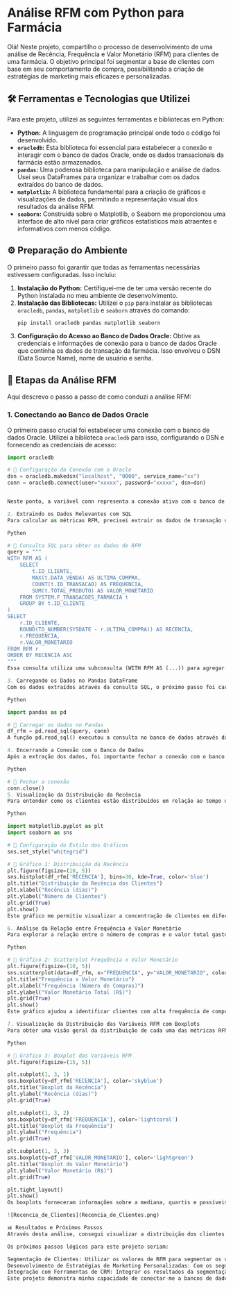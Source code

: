 # Análise RFM com Python para Farmácia

Olá! Neste projeto, compartilho o processo de desenvolvimento de uma análise de Recência, Frequência e Valor Monetário (RFM) para clientes de uma farmácia. O objetivo principal foi segmentar a base de clientes com base em seu comportamento de compra, possibilitando a criação de estratégias de marketing mais eficazes e personalizadas.

## 🛠️ Ferramentas e Tecnologias que Utilizei

Para este projeto, utilizei as seguintes ferramentas e bibliotecas em Python:

* **Python:** A linguagem de programação principal onde todo o código foi desenvolvido.
* **`oracledb`:** Esta biblioteca foi essencial para estabelecer a conexão e interagir com o banco de dados Oracle, onde os dados transacionais da farmácia estão armazenados.
* **`pandas`:** Uma poderosa biblioteca para manipulação e análise de dados. Usei seus DataFrames para organizar e trabalhar com os dados extraídos do banco de dados.
* **`matplotlib`:** A biblioteca fundamental para a criação de gráficos e visualizações de dados, permitindo a representação visual dos resultados da análise RFM.
* **`seaborn`:** Construída sobre o Matplotlib, o Seaborn me proporcionou uma interface de alto nível para criar gráficos estatísticos mais atraentes e informativos com menos código.

## ⚙️ Preparação do Ambiente

O primeiro passo foi garantir que todas as ferramentas necessárias estivessem configuradas. Isso incluiu:

1.  **Instalação do Python:** Certifiquei-me de ter uma versão recente do Python instalada no meu ambiente de desenvolvimento.
2.  **Instalação das Bibliotecas:** Utilizei o `pip` para instalar as bibliotecas `oracledb`, `pandas`, `matplotlib` e `seaborn` através do comando:
    ```bash
    pip install oracledb pandas matplotlib seaborn
    ```
3.  **Configuração do Acesso ao Banco de Dados Oracle:** Obtive as credenciais e informações de conexão para o banco de dados Oracle que continha os dados de transação da farmácia. Isso envolveu o DSN (Data Source Name), nome de usuário e senha.

## 🚀 Etapas da Análise RFM

Aqui descrevo o passo a passo de como conduzi a análise RFM:

### 1. Conectando ao Banco de Dados Oracle

O primeiro passo crucial foi estabelecer uma conexão com o banco de dados Oracle. Utilizei a biblioteca `oracledb` para isso, configurando o DSN e fornecendo as credenciais de acesso:

```python
import oracledb

# 🔹 Configuração da Conexão com o Oracle
dsn = oracledb.makedsn("localhost", "0000", service_name="xx")
conn = oracledb.connect(user="xxxxx", password="xxxxx", dsn=dsn)


Neste ponto, a variável conn representa a conexão ativa com o banco de dados, permitindo que eu execute consultas SQL.

2. Extraindo os Dados Relevantes com SQL
Para calcular as métricas RFM, precisei extrair os dados de transação dos clientes. Elaborei uma consulta SQL que calculava a última data de compra (Recência), a contagem total de transações (Frequência) e o valor total gasto (Valor Monetário) para cada cliente:

Python

# 🔹 Consulta SQL para obter os dados de RFM
query = """
WITH RFM AS (
    SELECT
        t.ID_CLIENTE,
        MAX(t.DATA_VENDA) AS ULTIMA_COMPRA,
        COUNT(t.ID_TRANSACAO) AS FREQUENCIA,
        SUM(t.TOTAL_PRODUTO) AS VALOR_MONETARIO
    FROM SYSTEM.F_TRANSACOES_FARMACIA t
    GROUP BY t.ID_CLIENTE
)
SELECT
    r.ID_CLIENTE,
    ROUND(TO_NUMBER(SYSDATE - r.ULTIMA_COMPRA)) AS RECENCIA,
    r.FREQUENCIA,
    r.VALOR_MONETARIO
FROM RFM r
ORDER BY RECENCIA ASC
"""
Essa consulta utiliza uma subconsulta (WITH RFM AS (...)) para agregar os dados por ID_CLIENTE e, em seguida, calcula a diferença em dias entre a data atual (SYSDATE) e a última compra para obter a Recência.

3. Carregando os Dados no Pandas DataFrame
Com os dados extraídos através da consulta SQL, o próximo passo foi carregá-los em um DataFrame do Pandas. Isso facilitou a manipulação e análise dos dados em Python:

Python

import pandas as pd

# 🔹 Carregar os dados no Pandas
df_rfm = pd.read_sql(query, conn)
A função pd.read_sql() executou a consulta no banco de dados através da conexão conn e armazenou o resultado no DataFrame df_rfm.

4. Encerrando a Conexão com o Banco de Dados
Após a extração dos dados, foi importante fechar a conexão com o banco de dados Oracle para liberar os recursos:

Python

# 🔹 Fechar a conexão
conn.close()
5. Visualização da Distribuição da Recência
Para entender como os clientes estão distribuídos em relação ao tempo desde a última compra, criei um histograma utilizando a biblioteca seaborn:

Python

import matplotlib.pyplot as plt
import seaborn as sns

# 🔹 Configuração do Estilo dos Gráficos
sns.set_style("whitegrid")

# 🔹 Gráfico 1: Distribuição da Recência
plt.figure(figsize=(10, 5))
sns.histplot(df_rfm['RECENCIA'], bins=30, kde=True, color='blue')
plt.title("Distribuição da Recência dos Clientes")
plt.xlabel("Recência (dias)")
plt.ylabel("Número de Clientes")
plt.grid(True)
plt.show()
Este gráfico me permitiu visualizar a concentração de clientes em diferentes faixas de recência, identificando a proporção de clientes ativos e inativos.

6. Análise da Relação entre Frequência e Valor Monetário
Para explorar a relação entre o número de compras e o valor total gasto pelos clientes, utilizei um gráfico de dispersão:

Python

# 🔹 Gráfico 2: Scatterplot Frequência x Valor Monetário
plt.figure(figsize=(10, 5))
sns.scatterplot(data=df_rfm, x="FREQUENCIA", y="VALOR_MONETARIO", color='green', alpha=0.6)
plt.title("Frequência x Valor Monetário")
plt.xlabel("Frequência (Número de Compras)")
plt.ylabel("Valor Monetário Total (R$)")
plt.grid(True)
plt.show()
Este gráfico ajudou a identificar clientes com alta frequência de compra e alto valor gasto, que são geralmente os clientes mais valiosos para o negócio.

7. Visualização da Distribuição das Variáveis RFM com Boxplots
Para obter uma visão geral da distribuição de cada uma das métricas RFM (Recência, Frequência e Valor Monetário), utilizei boxplots:

Python

# 🔹 Gráfico 3: Boxplot das Variáveis RFM
plt.figure(figsize=(15, 5))

plt.subplot(1, 3, 1)
sns.boxplot(y=df_rfm['RECENCIA'], color='skyblue')
plt.title("Boxplot da Recência")
plt.ylabel("Recência (dias)")
plt.grid(True)

plt.subplot(1, 3, 2)
sns.boxplot(y=df_rfm['FREQUENCIA'], color='lightcoral')
plt.title("Boxplot da Frequência")
plt.ylabel("Frequência")
plt.grid(True)

plt.subplot(1, 3, 3)
sns.boxplot(y=df_rfm['VALOR_MONETARIO'], color='lightgreen')
plt.title("Boxplot do Valor Monetário")
plt.ylabel("Valor Monetário (R$)")
plt.grid(True)

plt.tight_layout()
plt.show()
Os boxplots forneceram informações sobre a mediana, quartis e possíveis outliers para cada métrica, ajudando a entender a dispersão dos dados.

![Recencia_de_Clientes](Recencia_de_Clientes.png)

📊 Resultados e Próximos Passos
Através desta análise, consegui visualizar a distribuição dos clientes em relação à recência de compra, a relação entre a frequência e o valor monetário de suas compras, e a distribuição geral de cada uma das métricas RFM.

Os próximos passos lógicos para este projeto seriam:

Segmentação de Clientes: Utilizar os valores de RFM para segmentar os clientes em grupos distintos (por exemplo, clientes "ouro", "prata", "bronze", clientes "em risco de churn"). Isso pode ser feito através da definição de limites (thresholds) para cada métrica ou utilizando algoritmos de clustering.
Desenvolvimento de Estratégias de Marketing Personalizadas: Com os segmentos de clientes definidos, seria possível criar campanhas de marketing direcionadas para cada grupo. Por exemplo, oferecer descontos para clientes inativos para incentivá-los a retornar ou recompensar clientes de alto valor.
Integração com Ferramentas de CRM: Integrar os resultados da segmentação RFM com sistemas de CRM (Customer Relationship Management) para automatizar as ações de marketing e o acompanhamento dos clientes.
Este projeto demonstra minha capacidade de conectar-me a bancos de dados, manipular e analisar dados utilizando Python e suas bibliotecas, e visualizar os resultados de forma clara e informativa. A análise RFM é uma técnica poderosa para entender o comportamento do cliente e pode gerar insights valiosos para a tomada de decisões de negócios. Agradeço por explorar meu trabalho!
